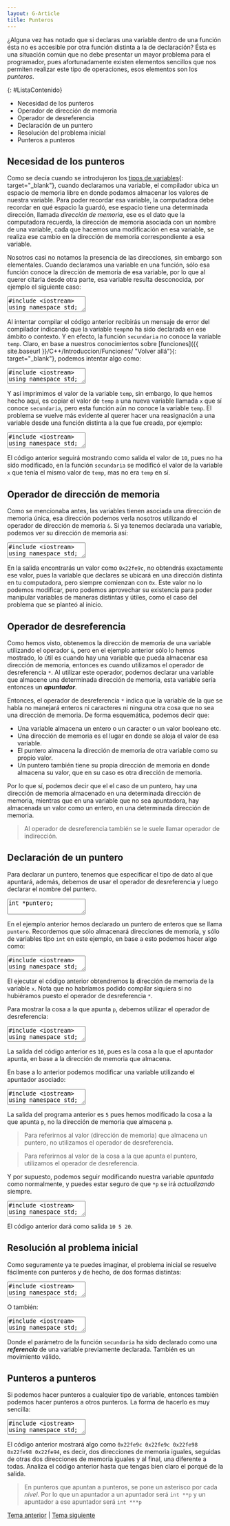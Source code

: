```yaml
---
layout: G-Article
title: Punteros
---
```


¿Alguna vez has notado que si declaras una variable dentro de una función ésta no es accesible por otra función distinta a la de declaración? Ésta es una situación común que no debe presentar un mayor problema para el programador, pues afortunadamente existen elementos sencillos que nos permiten realizar este tipo de operaciones, esos elementos son los *punteros*.

{: #ListaContenido}
- Necesidad de los punteros
- Operador de dirección de memoria
- Operador de desreferencia
- Declaración de un puntero
- Resolución del problema inicial
- Punteros a punteros

## Necesidad de los punteros

Como se decía cuando se introdujeron los [tipos de variables]({{site.baseurl}}/C++/Introduccion/Variables/ "Volver allá"){: target="_blank"}, cuando declaramos una variable, el compilador ubica un espacio de memoria libre en donde podamos almacenar los valores de nuestra variable. Para poder recordar esa variable, la computadora debe recordar en qué espacio la guardó, ese espacio tiene una determinada dirección, llamada *dirección de memoria*, ese es el dato que la computadora recuerda, la dirección de memoria asociada con un nombre de una variable, cada que hacemos una modificación en esa variable, se realiza ese cambio en la dirección de memoria correspondiente a esa variable.

Nosotros casi no notamos la presencia de las direcciones, sin embargo son elementales. Cuando declaramos una variable en una función, sólo esa función conoce la dirección de memoria de esa variable, por lo que al querer citarla desde otra parte, esa variable resulta desconocida, por ejemplo el siguiente caso:

<textarea class="editor">
#include &lt;iostream&gt;
using namespace std;

void secundaria(void){
    cout << temp;
    return;
}

int main(){
    int temp = 10;
    
    secundaria();
    
    return 0;
}</textarea>

Al intentar compilar el código anterior recibirás un mensaje de error del compilador indicando que la variable `temp`no ha sido declarada en ese ámbito o contexto. Y en efecto, la función `secundaria` no conoce la variable `temp`. Claro, en base a nuestros conocimientos sobre [funciones]({{ site.baseurl }}/C++/Introduccion/Funciones/ "Volver allá"){: target="_blank"}, podemos intentar algo como:

<textarea class="editor">
#include &lt;iostream&gt;
using namespace std;

void secundaria(int x){
    cout << x;
    return;
}

int main(){
    int temp = 10;
    
    secundaria(temp);
    
    return 0;
}</textarea>

Y así imprimimos el valor de la variable `temp`, sin embargo, lo que hemos hecho aquí, es copiar el valor de `temp` a una nueva variable llamada `x` que sí conoce `secundaria`, pero esta función aún no conoce la variable `temp`. El problema se vuelve más evidente al querer hacer una reasignación a una variable desde una función distinta a la que fue creada, por ejemplo:

<textarea class="editor">
#include &lt;iostream&gt;
using namespace std;

void secundaria(int x){
    x = 5;
    return;
}

int main(){
    int temp = 10;
    secundaria(temp);
    cout << temp;
    
    return 0;
}</textarea>

El código anterior seguirá mostrando como salida el valor de `10`, pues no ha sido modificado, en la función `secundaria` se modificó el valor de la variable `x` que tenía el mismo valor de `temp`, mas no era `temp` en sí.

## Operador de dirección de memoria

Como se mencionaba antes, las variables tienen asociada una dirección de memoria única, esa dirección podemos verla nosotros utilizando el operador de dirección de memoria `&`. Si ya tenemos declarada una variable, podemos ver su dirección de memoria así:

<textarea class="editor">
#include &lt;iostream&gt;
using namespace std;

int main(){
    int x = 10;
    
    cout << &x;
    
    return 0;
}</textarea>

En la salida encontrarás un valor como `0x22fe9c`, no obtendrás exactamente ese valor, pues la variable que declares se ubicará en una dirección distinta en tu computadora, pero siempre comienzan con `0x`. Este valor no lo podemos modificar, pero podemos aprovechar su existencia para poder manipular variables de maneras distintas y útiles, como el caso del problema que se planteó al inicio.

## Operador de desreferencia

Como hemos visto, obtenemos la dirección de memoria de una variable utilizando el operador `&`, pero en el ejemplo anterior sólo lo hemos mostrado, lo útil es cuando hay una variable que pueda almacenar esa dirección de memoria, entonces es cuando utilizamos el operador de desreferencia `*`. Al utilizar este operador, podemos declarar una variable que almacene una determinada dirección de memoria, esta variable sería entonces un ***apuntador***.

Entonces, el operador de desreferencia `*` indica que la variable de la que se habla no manejará enteros ni caracteres ni ninguna otra cosa que no sea una dirección de memoria. De forma esquemática, podemos decir que:

- Una variable almacena un entero o un caracter o un valor booleano etc.
- Una dirección de memoria es el lugar en donde se aloja el valor de esa variable.
- El puntero almacena la dirección de memoria de otra variable como su propio valor.
- Un puntero también tiene su propia dirección de memoria en donde almacena su valor, que en su caso es otra dirección de memoria.

Por lo que sí, podemos decir que el el caso de un puntero, hay una dirección de memoria almacenado en una determinada dirección de memoria, mientras que en una variable que no sea apuntadora, hay almacenada un valor como un entero, en una determinada dirección de memoria.

> Al operador de desreferencia también se le suele llamar operador de indirección.

## Declaración de un puntero

Para declarar un puntero, tenemos que especificar el tipo de dato al que apuntará, además, debemos de usar el operador de desreferencia y luego declarar el nombre del puntero.

<textarea class="editor">
int *puntero;</textarea>

En el ejemplo anterior hemos declarado un puntero de enteros que se llama `puntero`. Recordemos que sólo almacenará direcciones de memoria, y sólo de variables tipo `int` en este ejemplo, en base a esto podemos hacer algo como:

<textarea class="editor">
#include &lt;iostream&gt;
using namespace std;

int main(){
    int x = 10;
    int *p;
    p = &x;
    
    cout << p;
    
    return 0;
}</textarea>

El ejecutar el código anterior obtendremos la dirección de memoria de la variable `x`. Nota que no habríamos podido compilar siquiera si no hubiéramos puesto el operador de desreferencia `*`.

Para mostrar la cosa a la que apunta `p`, debemos utilizar el operador de desreferencia:

<textarea class="editor">
#include &lt;iostream&gt;
using namespace std;

int main(){
    int x = 10;
    int *p;
    p = &x;
    
    cout << *p;
    
    return 0;
}</textarea>

La salida del código anterior es `10`, pues es la cosa a la que el apuntador apunta, en base a la dirección de memoria que almacena.

En base a lo anterior podemos modificar una variable utilizando el apuntador asociado:

<textarea class="editor">
#include &lt;iostream&gt;
using namespace std;

int main(){
    int x = 10;
    int *p;
    p = &x;
    
    *p = 5;
    
    cout << x;
    
    return 0;
}</textarea>

La salida del programa anterior es `5` pues hemos modificado la cosa a la que apunta `p`, no la dirección de memoria que almacena `p`.

> Para referirnos al valor (dirección de memoria) que almacena un puntero, no utilizamos el operador de desreferencia.

> Para referirnos al valor de la cosa a la que apunta el puntero, utilizamos el operador de desreferencia.

Y por supuesto, podemos seguir modificando nuestra variable *apuntada* como normalmente, y puedes estar seguro de que `*p` se irá *actualizando* siempre.

<textarea class="editor">
#include &lt;iostream&gt;
using namespace std;

int main(){
    int x = 10;
    int *p;
    
    p = &x;
    cout << *p << " ";
    
    *p = 5;
    cout << x << " ";
    
    x = 20;
    cout << *p;
    
    return 0;
}</textarea>

El código anterior dará como salida `10 5 20`.

## Resolución al problema inicial

Como seguramente ya te puedes imaginar, el problema inicial se resuelve fácilmente con punteros y de hecho, de dos formas distintas:

<textarea class="editor">
#include &lt;iostream&gt;
using namespace std;

void secundaria(int *x){
    *x = 20;
}

int main(){
    int temp = 10;
    
    secundaria(&temp);
    
    cout << temp;
    
    return 0;
}</textarea>

O también:

<textarea class="editor">
#include &lt;iostream&gt;
using namespace std;

void secundaria(int &x){
    x = 20;
}

int main(){
    int temp = 10;
    
    secundaria(temp);
    
    cout << temp;
    
    return 0;
}</textarea>

Donde el parámetro de la función `secundaria` ha sido declarado como una ***referencia*** de una variable previamente declarada. También es un movimiento válido.

## Punteros a punteros

Si podemos hacer punteros a cualquier tipo de variable, entonces también podemos hacer punteros a otros punteros. La forma de hacerlo es muy sencilla:

<textarea class="editor">
#include &lt;iostream&gt;
using namespace std;

int main(){
    int x = 1;
    int *p = &x;
    int **pp = &p;
    
    cout << &x << " "
         << p << " "
         << &p << " "
         << pp << " "
         << &pp;
    
    return 0;
}</textarea>

El código anterior mostrará algo como `0x22fe9c 0x22fe9c 0x22fe98 0x22fe98 0x22fe94`, es decir, dos direcciones de memoria iguales, seguidas de otras dos direcciones de memoria iguales y al final, una diferente a todas. Analiza el código anterior hasta que tengas bien claro el porqué de la salida.

> En punteros que apuntan a punteros, se pone un asterisco por cada *nivel*. Por lo que un apuntador a un apuntador será `int **p` y un apuntador a ese apuntador será `int ***p`

<div class="Nav">
    <a href="{{ site.baseurl }}/C++/Introduccion/Operadores/">Tema anterior</a> | <a href="{{ site.baseurl }}/C++/Introduccion/Sentencias/">Tema siguiente</a>
</div>